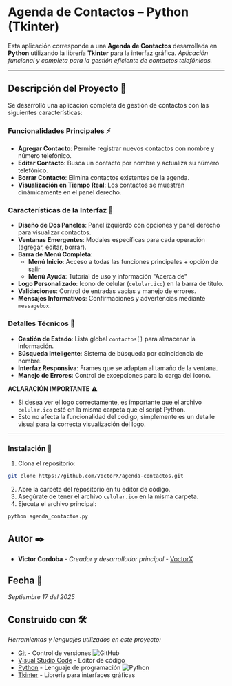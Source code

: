 # Agenda de Contactos – Python (Tkinter)

Esta aplicación corresponde a una **Agenda de Contactos** desarrollada en **Python** utilizando la librería **Tkinter** para la interfaz gráfica.
*Aplicación funcional y completa para la gestión eficiente de contactos telefónicos.*

---

## Descripción del Proyecto 📱

Se desarrolló una aplicación completa de gestión de contactos con las siguientes características:

### Funcionalidades Principales ⚡
- **Agregar Contacto**: Permite registrar nuevos contactos con nombre y número telefónico.
- **Editar Contacto**: Busca un contacto por nombre y actualiza su número telefónico.
- **Borrar Contacto**: Elimina contactos existentes de la agenda.
- **Visualización en Tiempo Real**: Los contactos se muestran dinámicamente en el panel derecho.

### Características de la Interfaz 🎨
- **Diseño de Dos Paneles**: Panel izquierdo con opciones y panel derecho para visualizar contactos.
- **Ventanas Emergentes**: Modales específicas para cada operación (agregar, editar, borrar).
- **Barra de Menú Completa**: 
  - **Menú Inicio**: Acceso a todas las funciones principales + opción de salir
  - **Menú Ayuda**: Tutorial de uso y información "Acerca de"
- **Logo Personalizado**: Icono de celular (`celular.ico`) en la barra de título.
- **Validaciones**: Control de entradas vacías y manejo de errores.
- **Mensajes Informativos**: Confirmaciones y advertencias mediante `messagebox`.

### Detalles Técnicos 🔧
- **Gestión de Estado**: Lista global `contactos[]` para almacenar la información.
- **Búsqueda Inteligente**: Sistema de búsqueda por coincidencia de nombre.
- **Interfaz Responsiva**: Frames que se adaptan al tamaño de la ventana.
- **Manejo de Errores**: Control de excepciones para la carga del icono.

**ACLARACIÓN IMPORTANTE** ⚠️
- Si desea ver el logo correctamente, es importante que el archivo `celular.ico` esté en la misma carpeta que el script Python.
- Esto no afecta la funcionalidad del código, simplemente es un detalle visual para la correcta visualización del logo.

---

### Instalación 🔧

1. Clona el repositorio:
```bash
git clone https://github.com/VoctorX/agenda-contactos.git
```

2. Abre la carpeta del repositorio en tu editor de código.
3. Asegúrate de tener el archivo `celular.ico` en la misma carpeta.
4. Ejecuta el archivo principal:
```bash
python agenda_contactos.py
```

## Autor ✒️
* **Victor Cordoba** - *Creador y desarrollador principal* - [VoctorX](https://github.com/VoctorX)

## Fecha 📆
*Septiembre 17 del 2025*

## Construido con 🛠️
_Herramientas y lenguajes utilizados en este proyecto:_

* [Git](https://git-scm.com/) - Control de versiones ![GitHub](https://img.shields.io/badge/GitHub-actions-2088FF?style=for-the-badge&logo=githubactions&logoColor=white)
* [Visual Studio Code](https://code.visualstudio.com/) - Editor de código
* [Python](https://www.python.org/) - Lenguaje de programación ![Python](https://img.shields.io/badge/Python-3.13-3776AB?style=for-the-badge&logo=python&logoColor=white)
* [Tkinter](https://docs.python.org/3/library/tkinter.html) - Librería para interfaces gráficas


